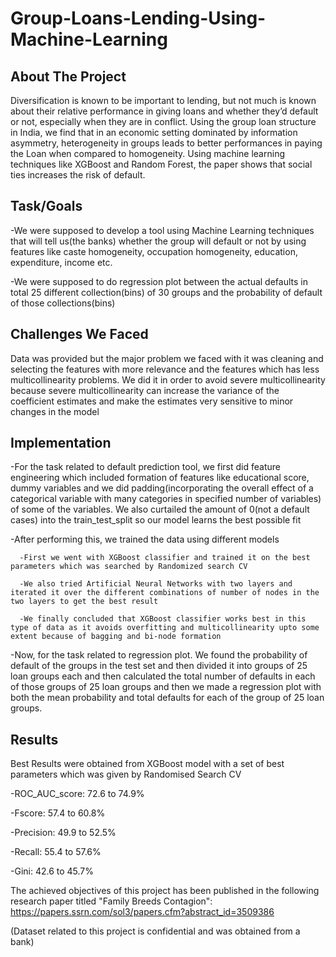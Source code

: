 # Group-Loans-Lending-Using-Machine-Learning
## About The Project
Diversification is known to be important to lending, but not much is known about their relative performance in giving loans and whether they’d default or not, especially when they are in conflict. Using the group loan structure in India, we find that in an economic setting dominated by information asymmetry, heterogeneity in groups leads to better performances in paying the Loan  when compared to homogeneity. Using machine learning techniques like XGBoost and Random Forest, the paper shows that social ties increases the risk of default.
## Task/Goals
-We were supposed to develop a tool using Machine Learning techniques that will tell us(the banks) whether the group will default or not by using features like caste homogeneity, occupation homogeneity, education, expenditure, income etc.

-We were supposed to do regression plot between the actual defaults in total 25 different collection(bins) of 30 groups and the probability of default of those collections(bins)
## Challenges We Faced
Data was provided but the major problem we faced with it was cleaning and selecting the features with more relevance and the features which has less multicollinearity problems. We did it in order to avoid severe multicollinearity because severe multicollinearity can increase the variance of the coefficient estimates and make the estimates very sensitive to minor changes in the model 
## Implementation
-For the task related to default prediction tool, we first did feature engineering which included formation of features like educational score, dummy variables and we did padding(incorporating the overall effect of a categorical variable with many categories in specified number of variables) of some of the variables. We also curtailed the amount of 0(not a default cases) into the train_test_split so our model learns the best possible fit

-After performing this, we trained the data using different models 

      -First we went with XGBoost classifier and trained it on the best parameters which was searched by Randomized search CV
      
      -We also tried Artificial Neural Networks with two layers and iterated it over the different combinations of number of nodes in the two layers to get the best result
      
      -We finally concluded that XGBoost classifier works best in this type of data as it avoids overfitting and multicollinearity upto some extent because of bagging and bi-node formation  
      
-Now, for the task related to regression plot. We found the probability of default of the groups in the test set and then divided it into groups of 25 loan groups each and then calculated the total number of defaults in each of those groups of 25 loan groups and then we made a regression plot with both the mean probability  and total defaults for each of the group of 25 loan groups. 
## Results
Best Results  were obtained from XGBoost model with a set of best parameters which was given by Randomised Search CV

-ROC_AUC_score: 72.6 to 74.9%

-Fscore: 57.4 to 60.8%

-Precision: 49.9 to 52.5%

-Recall: 55.4 to 57.6%

-Gini: 42.6 to 45.7%

The achieved objectives of this project has been published in the following research paper titled "Family Breeds Contagion": https://papers.ssrn.com/sol3/papers.cfm?abstract_id=3509386

(Dataset related to this project is confidential and was obtained from a bank)
